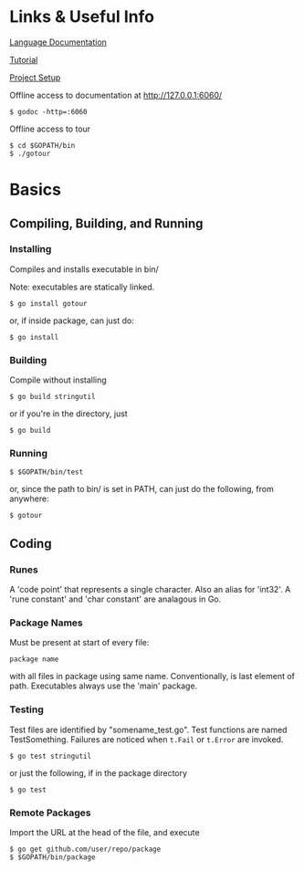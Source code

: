 # Links & Useful Info

[Language Documentation](https://golang.org/doc/effective_go.html)

[Tutorial](https://tour.golang.org/welcome/1)

[Project Setup](https://golang.org/doc/code.html)

Offline access to documentation at http://127.0.0.1:6060/

```
$ godoc -http=:6060
```

Offline access to tour

```
$ cd $GOPATH/bin
$ ./gotour
```

# Basics

## Compiling, Building, and Running

### Installing

Compiles and installs executable in bin/

Note: executables are statically linked.

```
$ go install gotour
```

or, if inside package, can just do:

```
$ go install
```

### Building

Compile without installing

```
$ go build stringutil
```

or if you're in the directory, just

```
$ go build
```

### Running

```
$ $GOPATH/bin/test
```

or, since the path to bin/ is set in PATH, can just do the following, from anywhere:

```
$ gotour
```

## Coding

### Runes

A 'code point' that represents a single character. Also an alias for 'int32'. A 'rune constant' and 'char constant' are analagous in Go.

### Package Names

Must be present at start of every file:

```
package name
```

with all files in package using same name. Conventionally, is last element of path. Executables always use the 'main' package.

### Testing

Test files are identified by "somename_test.go".  Test functions are named TestSomething. Failures are noticed when `t.Fail` or `t.Error` are invoked.

```
$ go test stringutil
```

or just the following, if in the package directory

```
$ go test
```

### Remote Packages

Import the URL at the head of the file, and execute

```
$ go get github.com/user/repo/package
$ $GOPATH/bin/package
```

